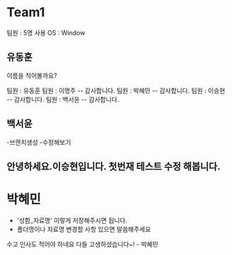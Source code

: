 # Team1
팀원 : 5명
사용 OS : Window

## 유동훈
이름을 적어볼까요?

팀원 : 유동훈
팀원 : 이명주 -- 감사합니다.
팀원 : 박혜민 -- 감사합니다.
팀원 : 이승현 -- 감사합니다.
팀원 : 백서윤 -- 감사합니다.



## 백서윤
-브랜치생성
-수정해보기


## 안녕하세요.이승현입니다. 첫번재 테스트 수정 해봅니다.



# 박혜민
- '성함_자료명' 이렇게 저장해주시면 됩니다.
- 폴더명이나 자료명 변경할 사항 있으면 말씀해주세요

수고 인사도 적어야 하네요 다들 고생하셨습니다~! - 박혜민

